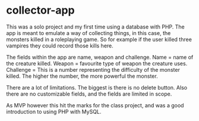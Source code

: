 # collector-app
This was a solo project and my first time using a database with PHP. The app is meant to emulate a way of collecting things, in this case, the monsters killed in a roleplaying game. So for example if the user killed three vampires they could record those kills here.

The fields within the app are name, weapon and challenge.
Name = name of the creature killed.
Weapon = favourite type of weapon the creature uses.
Challenge = This is a number representing the difficulty of the monster killed. The higher the number, the more powerful the monster.

There are a lot of limitations. The biggest is there is no delete button. Also there are no customizable fields, and the fields are limited in scope.

As MVP however this hit the marks for the class project, and was a good introduction to using PHP with MySQL.

